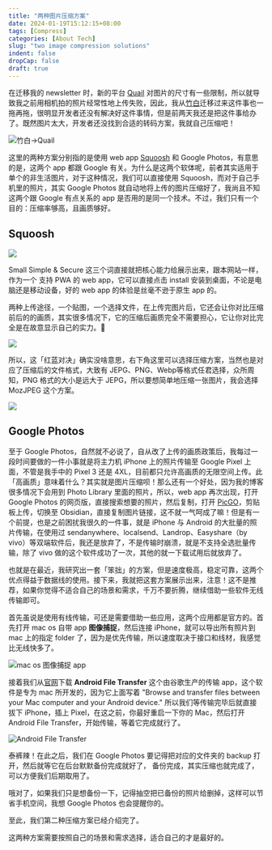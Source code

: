 ```yaml
---
title: "两种图片压缩方案"
date: 2024-01-19T15:12:15+08:00
tags: [Compress]
categories: [About Tech]
slug: "two image compression solutions"
indent: false
dropCap: false
draft: true
---
```


在迁移我的 newsletter 时，新的平台 [Quail](https://quail.ink/qianlu) 对图片的尺寸有一些限制，所以就导致我之前用相机拍的照片经常性地上传失败，因此，我从[竹白](https://zhubai.love)迁移过来这件事也一拖再拖，很明显开发者还没有解决好这件事情，但是前两天我还是把这件事给办了。既然图片太大，开发者还没找到合适的转码方案，我就自己压缩吧！

![](https://dawnblog-1300625500.cos.ap-guangzhou.myqcloud.com/images/202401181629084.png "竹白→Quail")

这里的两种方案分别指的是使用 web app [Squoosh](https://squoosh.app/) 和 Google Photos，有意思的是，这两个 app 都跟 Google 有关。为什么是这两个软体呢，前者其实适用于单个的非生活图片，对于这种情况，我们可以直接使用 Squoosh，而对于自己手机里的照片，其实 Google Photos 就自动地将上传的图片压缩好了，我尚且不知这两个跟 Google 有点关系的 app 是否用的是同一个技术。不过，我们只有一个目的：压缩率够高，且画质够好。

## Squoosh

![](https://dawnblog-1300625500.cos.ap-guangzhou.myqcloud.com/images/202401181655013.png)

Small Simple & Secure 这三个词直接就把核心能力给展示出来，跟本网站一样，作为一个 支持 PWA 的 web app，它可以直接点击 install 安装到桌面，不论是电脑还是移动设备，好的 web app 的体验是丝毫不逊于原生 app 的。

两种上传途径，一个贴图，一个选择文件，在上传完图片后，它还会让你对比压缩前后的的画质，其实很多情况下，它的压缩后画质完全不需要担心，它让你对比完全是在故意显示自己的实力。🚀

![](https://dawnblog-1300625500.cos.ap-guangzhou.myqcloud.com/images/202401181715983.jpg)

所以，这「红蓝对决」确实没啥意思，右下角这里可以选择压缩方案，当然也是对应了压缩后的文件格式，大致有 JEPG、PNG、Webp等格式任君选择，众所周知，PNG 格式的大小是远大于 JEPG，所以要想简单地压缩一张图片，我会选择 MozJPEG 这个方案。

![](https://dawnblog-1300625500.cos.ap-guangzhou.myqcloud.com/images/202401181720214.png)

## Google Photos

至于 Google Photos，自然就不必说了，自从改了上传的画质政策后，我每过一段时间要做的一件小事就是将主力机 iPhone 上的照片传输至 Google Pixel 上面，不管是我手中的 Pixel 3 还是 4XL，目前都只允许高画质的无限空间上传。此「高画质」意味着什么？其实就是图片压缩呗！那么还有一个好处，因为我的博客很多情况下会用到 Photo Library 里面的照片，所以，web app 再次出现，打开 Google Photos 的网页版，直接搜索想要的照片，然后复制，打开 [PicGO](https://picgo.github.io/PicGo-Doc/en/guide/)，剪贴板上传，切换至 Obsidian，直接复制图片链接，这不就一气呵成了嘛！但是有一个前提，也是之前困扰我很久的一件事，就是 iPhone 与 Android 的大批量的照片传输，在使用过 sendanywhere、localsend、Landrop、Easyshare（by vivo）等双端软件后，我还是放弃了，不是传输时崩溃，就是不支持全选批量传输，除了 vivo 做的这个软件成功了一次，其他的就一下载试用后就放弃了。

也就是在最近，我研究出一套「笨拙」的方案，但是速度极高，稳定可靠，这两个优点得益于数据线的使用。接下来，我就把这套方案展示出来，注意！这不是推荐，如果你觉得不适合自己的场景和需求，千万不要折腾，继续借助一些软件无线传输即可。

首先虽说是使用有线传输，可还是需要借助一些应用，这两个应用都是官方的。首先打开 mac os 自带 app **图像捕捉**，然后连接 iPhone，就可以导出所有照片到 mac 上的指定 folder 了，因为是优先传输，所以速度取决于接口和线材，我感觉比无线快多了。

![](https://dawnblog-1300625500.cos.ap-guangzhou.myqcloud.com/images/202401191245746.png "mac os 图像捕捉 app")

接着我们从[官网](https://www.android.com/filetransfer/)下载 **Android File Transfer** 这个由谷歌生产的传输 app，这个软件是专为 mac 所开发的，因为它上面写着 "Browse and transfer files between your Mac computer and your Android device." 所以我们等传输完毕后就直接拔下 iPhone，插上 Pixel，在这之前，你最好重启一下你的 Mac，然后打开 Android File Transfer，开始传输，等着它完成就行了。

![](https://dawnblog-1300625500.cos.ap-guangzhou.myqcloud.com/images/202401191246866.png "Android File Transfer")

泰裤辣！在此之后，我们在 Google Photos 要记得把对应的文件夹的 backup 打开，然后就等它在后台默默备份完成就好了， 备份完成，其实压缩也就完成了，可以方便我们后期取用了。

哦对了，如果我们只是想备份一下，记得抽空把已备份的照片给删掉，这样可以节省手机空间，我想 Google Photos 也会提醒你的。

至此，我们第二种压缩方案已经介绍完了。

这两种方案需要按照自己的场景和需求选择，适合自己的才是最好的。
